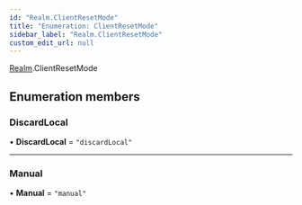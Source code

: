 ```yaml
---
id: "Realm.ClientResetMode"
title: "Enumeration: ClientResetMode"
sidebar_label: "Realm.ClientResetMode"
custom_edit_url: null
---
```


[Realm](../namespaces/Realm).ClientResetMode

## Enumeration members

### DiscardLocal

• **DiscardLocal** = `"discardLocal"`

___

### Manual

• **Manual** = `"manual"`
